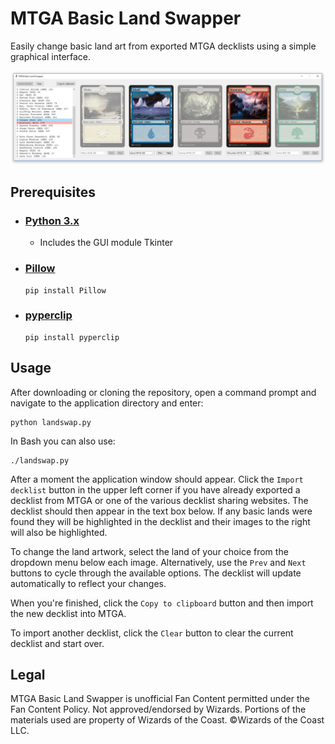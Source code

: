 # MTGA Basic Land Swapper

Easily change basic land art from exported MTGA decklists using a simple graphical interface.

![screenshot](screenshot.png?raw=true "MTGA Basic Land Swapper")

## Prerequisites

- ### [Python 3.x](https://www.python.org/downloads/)
  - Includes the GUI module Tkinter
- ### [Pillow](https://github.com/python-pillow/Pillow)
  ```
  pip install Pillow
  ```
- ### [pyperclip](https://github.com/asweigart/pyperclip)
  ```
  pip install pyperclip
  ```
  
## Usage

After downloading or cloning the repository, open a command prompt and navigate to the application directory and enter:
```
python landswap.py
```
In Bash you can also use:
```
./landswap.py
```
After a moment the application window should appear. Click the `Import decklist` button in the upper left corner if you have already exported a decklist from MTGA or one of the various decklist sharing websites. The decklist should then appear in the text box below. If any basic lands were found they will be highlighted in the decklist and their images to the right will also be highlighted.

To change the land artwork, select the land of your choice from the dropdown menu below each image. Alternatively, use the `Prev` and `Next` buttons to cycle through the available options. The decklist will update automatically to reflect your changes.

When you're finished, click the `Copy to clipboard` button and then import the new decklist into MTGA.

To import another decklist, click the `Clear` button to clear the current decklist and start over.
  
## Legal
  
MTGA Basic Land Swapper is unofficial Fan Content permitted under the Fan Content Policy. Not approved/endorsed by Wizards. Portions of the materials used are property of Wizards of the Coast. ©Wizards of the Coast LLC.
